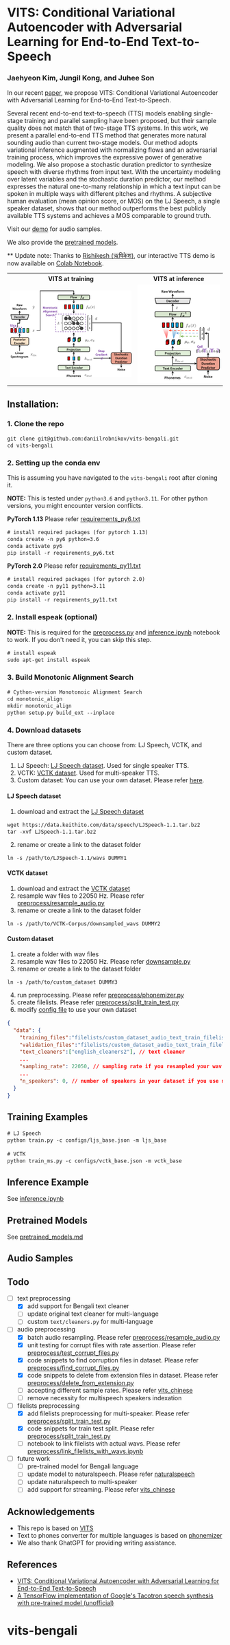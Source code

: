 # VITS: Conditional Variational Autoencoder with Adversarial Learning for End-to-End Text-to-Speech

### Jaehyeon Kim, Jungil Kong, and Juhee Son

In our recent [paper](https://arxiv.org/abs/2106.06103), we propose VITS: Conditional Variational Autoencoder with Adversarial Learning for End-to-End Text-to-Speech.

Several recent end-to-end text-to-speech (TTS) models enabling single-stage training and parallel sampling have been proposed, but their sample quality does not match that of two-stage TTS systems. In this work, we present a parallel end-to-end TTS method that generates more natural sounding audio than current two-stage models. Our method adopts variational inference augmented with normalizing flows and an adversarial training process, which improves the expressive power of generative modeling. We also propose a stochastic duration predictor to synthesize speech with diverse rhythms from input text. With the uncertainty modeling over latent variables and the stochastic duration predictor, our method expresses the natural one-to-many relationship in which a text input can be spoken in multiple ways with different pitches and rhythms. A subjective human evaluation (mean opinion score, or MOS) on the LJ Speech, a single speaker dataset, shows that our method outperforms the best publicly available TTS systems and achieves a MOS comparable to ground truth.

Visit our [demo](https://jaywalnut310.github.io/vits-demo/index.html) for audio samples.

We also provide the [pretrained models](https://drive.google.com/drive/folders/1ksarh-cJf3F5eKJjLVWY0X1j1qsQqiS2?usp=sharing).

\*\* Update note: Thanks to [Rishikesh (ऋषिकेश)](https://github.com/jaywalnut310/vits/issues/1), our interactive TTS demo is now available on [Colab Notebook](https://colab.research.google.com/drive/1CO61pZizDj7en71NQG_aqqKdGaA_SaBf?usp=sharing).

<table style="width:100%">
  <tr>
    <th>VITS at training</th>
    <th>VITS at inference</th>
  </tr>
  <tr>
    <td><img src="resources/fig_1a.png" alt="VITS at training" width="100%"></td>
    <td><img src="resources/fig_1b.png" alt="VITS at inference" width="100%"></td>
  </tr>
</table>

## Installation:

<a name="installation"></a>

### 1. Clone the repo

```shell
git clone git@github.com:daniilrobnikov/vits-bengali.git
cd vits-bengali
```

### 2. Setting up the conda env

This is assuming you have navigated to the `vits-bengali` root after cloning it.

**NOTE:** This is tested under `python3.6` and `python3.11`. For other python versions, you might encounter version conflicts.

**PyTorch 1.13**
Please refer [requirements_py6.txt](requirements.txt)

```shell
# install required packages (for pytorch 1.13)
conda create -n py6 python=3.6
conda activate py6
pip install -r requirements_py6.txt
```

**PyTorch 2.0**
Please refer [requirements_py11.txt](requirements.txt)

```shell
# install required packages (for pytorch 2.0)
conda create -n py11 python=3.11
conda activate py11
pip install -r requirements_py11.txt
```

### 2. Install espeak (optional)

**NOTE:** This is required for the [preprocess.py](preprocess.py) and [inference.ipynb](inference.ipynb) notebook to work. If you don't need it, you can skip this step.

```shell
# install espeak
sudo apt-get install espeak
```

### 3. Build Monotonic Alignment Search

```shell
# Cython-version Monotonoic Alignment Search
cd monotonic_align
mkdir monotonic_align
python setup.py build_ext --inplace
```

### 4. Download datasets

There are three options you can choose from: LJ Speech, VCTK, and custom dataset.

1. LJ Speech: [LJ Speech dataset](#lj-speech-dataset). Used for single speaker TTS.
2. VCTK: [VCTK dataset](#vctk-dataset). Used for multi-speaker TTS.
3. Custom dataset: You can use your own dataset. Please refer [here](#custom-dataset).

#### LJ Speech dataset

1. download and extract the [LJ Speech dataset](https://keithito.com/LJ-Speech-Dataset/)

```shell
wget https://data.keithito.com/data/speech/LJSpeech-1.1.tar.bz2
tar -xvf LJSpeech-1.1.tar.bz2
```

2. rename or create a link to the dataset folder

```shell
ln -s /path/to/LJSpeech-1.1/wavs DUMMY1
```

#### VCTK dataset

1. download and extract the [VCTK dataset](https://www.kaggle.com/datasets/showmik50/vctk-dataset)
2. resample wav files to 22050 Hz. Please refer [preprocess/resample_audio.py](preprocess/resample_audio.py)
3. rename or create a link to the dataset folder

```shell
ln -s /path/to/VCTK-Corpus/downsampled_wavs DUMMY2
```

#### Custom dataset

1. create a folder with wav files
2. resample wav files to 22050 Hz. Please refer [downsample.py](downsample.py)
3. rename or create a link to the dataset folder

```shell
ln -s /path/to/custom_dataset DUMMY3
```

4. run preprocessing. Please refer [preprocess/phonemizer.py](preprocess/phonemizer.py)
5. create filelists. Please refer [preprocess/split_train_test.py](preprocess/split_train_test.py)
6. modify [config file](configs/) to use your own dataset

```json
{
  "data": {
    "training_files":"filelists/custom_dataset_audio_text_train_filelist.txt.cleaned", // path to training filelist
    "validation_files":"filelists/custom_dataset_audio_text_train_filelist.txt.cleaned", // path to validation filelist
    "text_cleaners":["english_cleaners2"], // text cleaner
    ...
    "sampling_rate": 22050, // sampling rate if you resampled your wav files
    ...
    "n_speakers": 0, // number of speakers in your dataset if you use multi-speaker setting
  }
}
```

## Training Examples

```shell
# LJ Speech
python train.py -c configs/ljs_base.json -m ljs_base

# VCTK
python train_ms.py -c configs/vctk_base.json -m vctk_base
```

## Inference Example

See [inference.ipynb](inference.ipynb)

## Pretrained Models

See [pretrained_models.md](pretrained_models.md)

## Audio Samples

## Todo

- [ ] text preprocessing
  - [x] add support for Bengali text cleaner
  - [ ] update original text cleaner for multi-language
  - [ ] custom `text/cleaners.py` for multi-language
- [ ] audio preprocessing
  - [x] batch audio resampling. Please refer [preprocess/resample_audio.py](preprocess/resample_audio.py)
  - [x] unit testing for corrupt files with rate assertion. Please refer [preprocess/test_corrupt_files.py](preprocess/test_corrupt_files.py)
  - [x] code snippets to find corruption files in dataset. Please refer [preprocess/find_corrupt_files.py](preprocess/find_corrupt_files.py)
  - [x] code snippets to delete from extension files in dataset. Please refer [preprocess/delete_from_extension.py](preprocess/delete_from_extension.py)
  - [ ] accepting different sample rates. Please refer [vits_chinese](https://github.com/PlayVoice/vits_chinese/blob/master/text/symbols.py)
  - [ ] remove necessity for multispeech speakers indexation
- [ ] filelists preprocessing
  - [x] add filelists preprocessing for multi-speaker. Please refer [preprocess/split_train_test.py](preprocess/split_train_test.py)
  - [x] code snippets for train test split. Please refer [preprocess/split_train_test.py](preprocess/split_train_test.py)
  - [ ] notebook to link filelists with actual wavs. Please refer [preprocess/link_filelists_with_wavs.ipynb](preprocess/link_filelists_with_wavs.ipynb)
- [ ] future work
  - [ ] pre-trained model for Bengali language
  - [ ] update model to naturalspeech. Please refer [naturalspeech](https://arxiv.org/abs/2205.04421)
  - [ ] update naturalspeech to multi-speaker
  - [ ] add support for streaming. Please refer [vits_chinese](https://github.com/PlayVoice/vits_chinese/blob/master/text/symbols.py)

## Acknowledgements

- This repo is based on [VITS](https://github.com/jaywalnut310/vits)
- Text to phones converter for multiple languages is based on [phonemizer](https://github.com/bootphon/phonemizer)
- We also thank GhatGPT for providing writing assistance.

## References

- [VITS: Conditional Variational Autoencoder with Adversarial Learning for End-to-End Text-to-Speech](https://arxiv.org/abs/2106.06103)
- [A TensorFlow implementation of Google's Tacotron speech synthesis with pre-trained model (unofficial)](https://github.com/keithito/tacotron)

# vits-bengali
